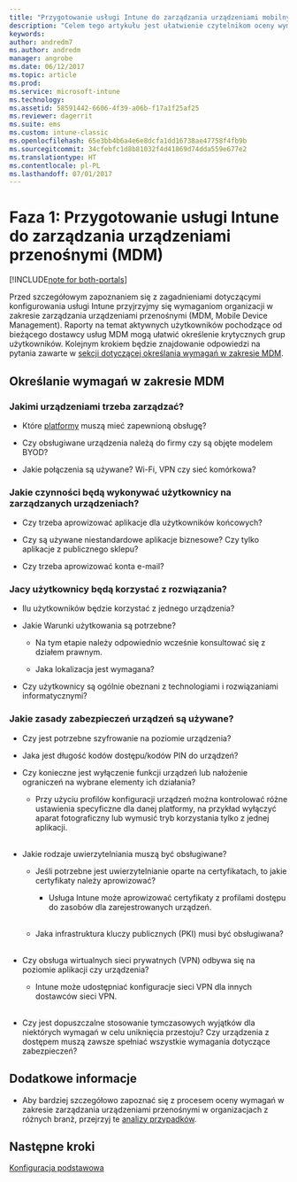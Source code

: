 ```yaml
---
title: "Przygotowanie usługi Intune do zarządzania urządzeniami mobilnymi"
description: "Celem tego artykułu jest ułatwienie czytelnikom oceny wymagań biznesowych i technicznych przed rozpoczęciem migracji do usługi Intune."
keywords: 
author: andredm7
ms.author: andredm
manager: angrobe
ms.date: 06/12/2017
ms.topic: article
ms.prod: 
ms.service: microsoft-intune
ms.technology: 
ms.assetid: 58591442-6606-4f39-a06b-f17a1f25af25
ms.reviewer: dagerrit
ms.suite: ems
ms.custom: intune-classic
ms.openlocfilehash: 65e3bb4b6a4e6e8dcfa1dd16738ae47758f4fb9b
ms.sourcegitcommit: 34cfebfc1d8b81032f4d41869d74dda559e677e2
ms.translationtype: HT
ms.contentlocale: pl-PL
ms.lasthandoff: 07/01/2017
---
```

# <a name="phase-1-prepare-intune-for-mobile-device-management-mdm"></a>Faza 1: Przygotowanie usługi Intune do zarządzania urządzeniami przenośnymi (MDM)

[!INCLUDE[note for both-portals](./includes/note-for-both-portals.md)]

Przed szczegółowym zapoznaniem się z zagadnieniami dotyczącymi konfigurowania usługi Intune przyjrzyjmy się wymaganiom organizacji w zakresie zarządzania urządzeniami przenośnymi (MDM, Mobile Device Management). Raporty na temat aktywnych użytkowników pochodzące od bieżącego dostawcy usług MDM mogą ułatwić określenie krytycznych grup użytkowników. Kolejnym krokiem będzie znajdowanie odpowiedzi na pytania zawarte w [sekcji dotyczącej określania wymagań w zakresie MDM](migration-guide-prepare.md#assess-mdm-requirements).

## <a name="assess-mdm-requirements"></a>Określanie wymagań w zakresie MDM

### <a name="what-kinds-of-devices-do-you-need-to-manage"></a>Jakimi urządzeniami trzeba zarządzać?

-   Które [platformy](/intune-classic/get-started/supported-mobile-devices-and-computers) muszą mieć zapewnioną obsługę?

-   Czy obsługiwane urządzenia należą do firmy czy są objęte modelem BYOD?

-   Jakie połączenia są używane? Wi-Fi, VPN czy sieć komórkowa?

### <a name="what-do-your-users-need-to-do-on-managed-devices"></a>Jakie czynności będą wykonywać użytkownicy na zarządzanych urządzeniach?

-   Czy trzeba aprowizować aplikacje dla użytkowników końcowych?

-   Czy są używane niestandardowe aplikacje biznesowe? Czy tylko aplikacje z publicznego sklepu?

-   Czy trzeba aprowizować konta e-mail?

### <a name="what-kinds-of-users"></a>Jacy użytkownicy będą korzystać z rozwiązania?

-   Ilu użytkowników będzie korzystać z jednego urządzenia?

-   Jakie Warunki użytkowania są potrzebne?

    -   Na tym etapie należy odpowiednio wcześnie konsultować się z działem prawnym.

    -   Jaka lokalizacja jest wymagana?

-   Czy użytkownicy są ogólnie obeznani z technologiami i rozwiązaniami informatycznymi?

### <a name="what-is-your-device-security-policy"></a>Jakie zasady zabezpieczeń urządzeń są używane?

-   Czy jest potrzebne szyfrowanie na poziomie urządzenia?

-   Jaka jest długość kodów dostępu/kodów PIN do urządzeń?

-   Czy konieczne jest wyłączenie funkcji urządzeń lub nałożenie ograniczeń na wybrane elementy ich działania?

    -   Przy użyciu profilów konfiguracji urządzeń można kontrolować różne ustawienia specyficzne dla danej platformy, na przykład wyłączyć aparat fotograficzny lub wymusić tryb korzystania tylko z jednej aplikacji.
<br></br>
-   Jakie rodzaje uwierzytelniania muszą być obsługiwane?

    -   Jeśli potrzebne jest uwierzytelnianie oparte na certyfikatach, to jakie certyfikaty należy aprowizować?

        -   Usługa Intune może aprowizować certyfikaty z profilami dostępu do zasobów dla zarejestrowanych urządzeń.
<br></br>
    -   Jaka infrastruktura kluczy publicznych (PKI) musi być obsługiwana?
<br></br>
-   Czy obsługa wirtualnych sieci prywatnych (VPN) odbywa się na poziomie aplikacji czy urządzenia?

    -   Intune może udostępniać konfiguracje sieci VPN dla innych dostawców sieci VPN.
<br></br>
-   Czy jest dopuszczalne stosowanie tymczasowych wyjątków dla niektórych wymagań w celu uniknięcia przestoju? Czy urządzenia z dostępem muszą zawsze spełniać wszystkie wymagania dotyczące zabezpieczeń?

## <a name="additional-information"></a>Dodatkowe informacje

-   Aby bardziej szczegółowo zapoznać się z procesem oceny wymagań w zakresie zarządzania urządzeniami przenośnymi w organizacjach z różnych branż, przejrzyj te [analizy przypadków](https://customers.microsoft.com/story/mwh-global-now-part-of-stantec-secures-mobile-devices-with-intune).

## <a name="next-steps"></a>Następne kroki

[Konfiguracja podstawowa](migration-guide-setup.md)
